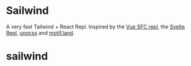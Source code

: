 # Sailwind

A very fast Tailwind + React Repl. Inspired by the [Vue SFC repl](https://github.com/vuejs/repl), the [Svelte Repl](https://github.com/sveltejs/sites/tree/master/packages/repl), [unocss](https://github.com/unocss/unocss) and [motif.land](motif.land).
# sailwind
